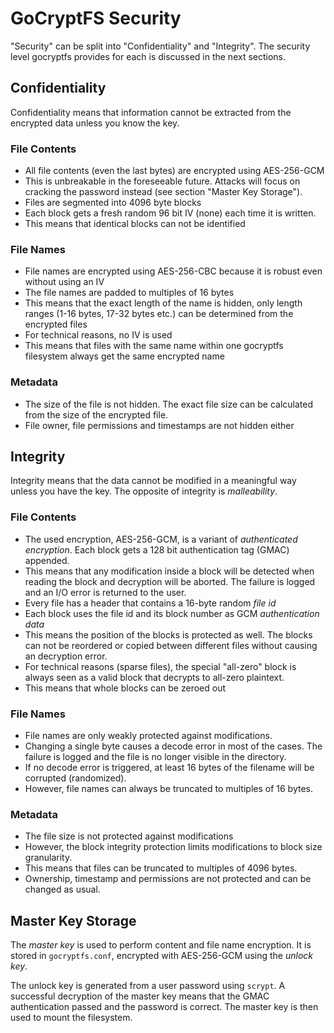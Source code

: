 GoCryptFS Security
==================

"Security" can be split into "Confidentiality" and "Integrity". The
security level gocryptfs provides for each is discussed in the next
sections.

Confidentiality
---------------

Confidentiality means that information cannot be extracted from the
encrypted data unless you know the key.

### File Contents

* All file contents (even the last bytes) are encrypted using AES-256-GCM
 * This is unbreakable in the foreseeable future. Attacks will focus on
   cracking the password instead (see section "Master Key Storage").
* Files are segmented into 4096 byte blocks
* Each block gets a fresh random 96 bit IV (none) each time it is written.
 * This means that identical blocks can not be identified

### File Names

* File names are encrypted using AES-256-CBC because it is robust even
  without using an IV
* The file names are padded to multiples of 16 bytes
 * This means that the exact length of the name is hidden, only length
  ranges (1-16 bytes, 17-32 bytes etc.) can be determined from the encrypted
  files
* For technical reasons, no IV is used
 * This means that files with the same name within one gocryptfs filesystem
   always get the same encrypted name

### Metadata

* The size of the file is not hidden. The exact file size can be calculated
  from the size of the encrypted file.
* File owner, file permissions and timestamps are not hidden either

Integrity
---------

Integrity means that the data cannot be modified in a meaningful way
unless you have the key. The opposite of integrity is *malleability*.

### File Contents

* The used encryption, AES-256-GCM, is a variant of
  *authenticated encryption*. Each block gets a 128 bit authentication
  tag (GMAC) appended.
 * This means that any modification inside a block will be detected when reading
   the block and decryption will be aborted. The failure is logged and an
   I/O error is returned to the user.
* Every file has a header that contains a 16-byte random *file id*
* Each block uses the file id and its block number as GCM *authentication data*
 * This means the position of the blocks is protected as well. The blocks
   can not be reordered or copied between different files without
   causing an decryption error.
* For technical reasons (sparse files), the special "all-zero" block is
  always seen as a valid block that decrypts to all-zero plaintext.
 * This means that whole blocks can be zeroed out

### File Names

* File names are only weakly protected against modifications.
 * Changing a single byte causes a decode error in most of the
   cases. The failure is logged and the file is no longer visible in the
   directory.
 * If no decode error is triggered, at least 16 bytes of the filename will
   be corrupted (randomized).
* However, file names can always be truncated to multiples of 16 bytes.

### Metadata

* The file size is not protected against modifications
 * However, the block integrity protection limits modifications to block
   size granularity.
 * This means that files can be truncated to multiples of 4096 bytes.
* Ownership, timestamp and permissions are not protected and can be changed
  as usual.

Master Key Storage
------------------

The *master key* is used to perform content and file name encryption.
It is stored in `gocryptfs.conf`, encrypted with AES-256-GCM using the
*unlock key*.

The unlock key is generated from a user password using `scrypt`.
A successful decryption of the master key means that the GMAC authentication
passed and the password is correct. The master key is then used to
mount the filesystem.
